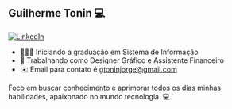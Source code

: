 
## Guilherme Tonin 💻

[![LinkedIn](https://img.shields.io/badge/LinkedIn-0077B5?style=for-the-badge&logo=linkedin&logoColor=white)](https://www.linkedin.com/in/guilhermetonin/)


- 👨🏻‍💻 Iniciando a graduação em Sistema de Informação
- 💼 Trabalhando como Designer Gráfico e Assistente Financeiro
- ✉️ Email para contato é gtoninjorge@gmail.com

Foco em buscar conhecimento e aprimorar todos os dias minhas habilidades, apaixonado no mundo tecnologia. 💻
